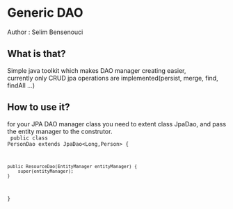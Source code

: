 Generic DAO
=============

Author : Selim Bensenouci

What is that?
--------------

Simple java toolkit which makes DAO manager creating easier,<br/>
currently only CRUD jpa operations are implemented(persist, merge, find, findAll ...)

How to use it?
--------------

for your JPA DAO manager class you need to extent class JpaDao, and pass the entity manager to the construtor.
<br/>
<code>
public class PersonDao extends JpaDao<Long,Person> {

    public ResourceDao(EntityManager entityManager) {
        super(entityManager);
    }
    
}</code> 
<br/>

